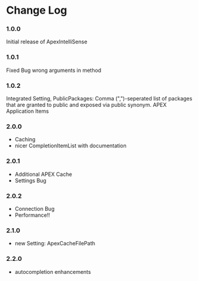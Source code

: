 # Change Log

### 1.0.0

Initial release of ApexIntelliSense

### 1.0.1

Fixed Bug wrong arguments in method

### 1.0.2

Integrated Setting, PublicPackages:
Comma (",")-seperated list of packages that are granted to public and exposed via public synonym.
APEX Application Items

### 2.0.0
- Caching
- nicer CompletionItemList with documentation

### 2.0.1
- Additional APEX Cache
- Settings Bug

### 2.0.2
- Connection Bug
- Performance!!

### 2.1.0
- new Setting: ApexCacheFilePath

### 2.2.0
- autocompletion enhancements